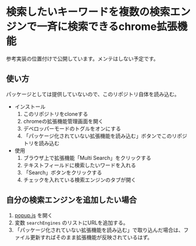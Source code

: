 # 検索したいキーワードを複数の検索エンジンで一斉に検索できるchrome拡張機能

参考実装の位置付けで公開しています。メンテはしない予定です。

## 使い方
パッケージとしては提供していないので、このリポジトリ自体を読み込む。

- インストール
    1. このリポジトリをcloneする
    2. chromeの拡張機能管理画面を開く
    3. デベロッパーモードのトグルをオンにする
    4. 「パッケージ化されていない拡張機能を読み込む」ボタンでこのリポジトリを読み込む
- 使用
    1. ブラウザ上で拡張機能「Multi Search」をクリックする
    2. テキストフィールドに検索したいワードを入れる
    3. 「Search」ボタンをクリックする
    4. チェックを入れている検索エンジンのタブが開く

## 自分の検索エンジンを追加したい場合

1. [popup.js](./popup.js) を開く
2. 変数 `searchEngines` のリストにURLを追加する。
3. 「パッケージ化されていない拡張機能を読み込む」で取り込んだ場合は、ファイル更新すればそのまま拡張機能が反映されているはず。
